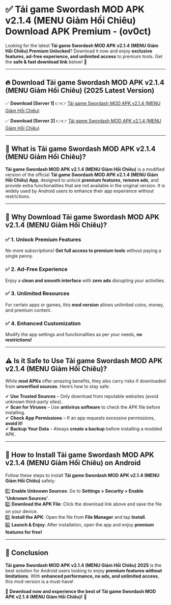 
# ✅ Tải game Swordash MOD APK v2.1.4 (MENU Giảm Hồi Chiêu) Download APK Premium -  (ov0ct) 

Looking for the latest **Tải game Swordash MOD APK v2.1.4 (MENU Giảm Hồi Chiêu) Premium Unlocked**? Download it now and enjoy **exclusive features, ad-free experience, and unlimited access** to premium tools. Get the **safe & fast download link** below! 🚀

---

## 🔥 Download Tải game Swordash MOD APK v2.1.4 (MENU Giảm Hồi Chiêu) (2025 Latest Version)

✅ **Download [Server 1]** 👉👉 [Tải game Swordash MOD APK v2.1.4 (MENU Giảm Hồi Chiêu) ](https://apkcomod.com?title=Tải_game_Swordash_MOD_APK_v2.1.4_(MENU_Giảm_Hồi_Chiêu))  

✅ **Download [Server 2]** 👉👉 [Tải game Swordash MOD APK v2.1.4 (MENU Giảm Hồi Chiêu) ](https://apkcomod.com?title=Tải_game_Swordash_MOD_APK_v2.1.4_(MENU_Giảm_Hồi_Chiêu))  


---

## 📌 What is Tải game Swordash MOD APK v2.1.4 (MENU Giảm Hồi Chiêu)?

**Tải game Swordash MOD APK v2.1.4 (MENU Giảm Hồi Chiêu)** is a modified version of the official **Tải game Swordash MOD APK v2.1.4 (MENU Giảm Hồi Chiêu) App**, designed to unlock **premium features**, **remove ads**, and provide extra functionalities that are not available in the original version. It is widely used by Android users to enhance their app experience without restrictions.

---

## 🌟 Why Download Tải game Swordash MOD APK v2.1.4 (MENU Giảm Hồi Chiêu)?

### ✅ 1. Unlock Premium Features
No more subscriptions! **Get full access to premium tools** without paying a single penny.

### ✅ 2. Ad-Free Experience
Enjoy a **clean and smooth interface** with **zero ads** disrupting your activities.

### ✅ 3. Unlimited Resources
For certain apps or games, this **mod version** allows unlimited coins, money, and premium content.

### ✅ 4. Enhanced Customization
Modify the app settings and functionalities as per your needs, **no restrictions!**

---

## ⚠️ Is it Safe to Use Tải game Swordash MOD APK v2.1.4 (MENU Giảm Hồi Chiêu)?

While **mod APKs** offer amazing benefits, they also carry risks if downloaded from **unverified sources**. Here’s how to stay safe:

✔ **Use Trusted Sources** – Only download from reputable websites (avoid unknown third-party sites).  
✔ **Scan for Viruses** – Use **antivirus software** to check the APK file before installing.  
✔ **Check App Permissions** – If an app requests excessive permissions, **avoid it!**  
✔ **Backup Your Data** – Always **create a backup** before installing a modded APK.

---

## 📲 How to Install Tải game Swordash MOD APK v2.1.4 (MENU Giảm Hồi Chiêu) on Android

Follow these steps to install **Tải game Swordash MOD APK v2.1.4 (MENU Giảm Hồi Chiêu)** safely:

1️⃣ **Enable Unknown Sources**: Go to **Settings > Security > Enable 'Unknown Sources'**.  
2️⃣ **Download the APK File**: Click the download link above and save the file on your device.  
3️⃣ **Install the APK**: Open the file from **File Manager** and tap **Install**.  
4️⃣ **Launch & Enjoy**: After installation, open the app and enjoy **premium features for free!**

---

## 🚀 Conclusion

**Tải game Swordash MOD APK v2.1.4 (MENU Giảm Hồi Chiêu) 2025** is the best solution for Android users looking to enjoy **premium features without limitations**. With **enhanced performance, no ads, and unlimited access**, this mod version is a must-have!

🔻 **Download now and experience the best of Tải game Swordash MOD APK v2.1.4 (MENU Giảm Hồi Chiêu)!** 🔻

